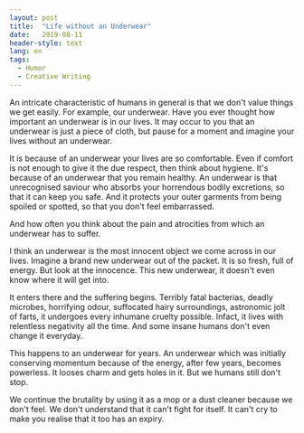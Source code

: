 ```yaml
---
layout: post
title:  "Life without an Underwear"
date:   2019-08-11
header-style: text
lang: en
tags:
  - Humor
  - Creative Writing
---
```

An intricate characteristic of humans in general is that we don't value things we get easily. For example, our underwear. Have you ever thought how important an underwear is in our lives. It may occur to you that an underwear is just a piece of cloth, but pause for a moment and imagine your lives without an underwear. 

It is because of an underwear your lives are so comfortable. Even if comfort is not enough to give it the due respect, then think about hygiene. It's because of an underwear that you remain healthy. An underwear is that unrecognised saviour who absorbs your horrendous bodily excretions, so that it can keep you safe. And it protects your outer garments from being spoiled or spotted, so that you don't feel embarrassed.

And how often you think about the pain and atrocities from which an underwear has to suffer. 

I think an underwear is the most innocent object we come across in our lives. Imagine a brand new underwear out of the packet. It is so fresh, full of energy. But look at the innocence. This new underwear, it doesn't even know where it will get into. 

It enters there and the suffering begins. Terribly fatal bacterias, deadly microbes, horrifying odour, suffocated hairy surroundings, astronomic jolt of farts, it undergoes every inhumane cruelty possible. Infact, it lives with relentless negativity all the time. And some insane humans don't even change it everyday.    

This happens to an underwear for years. An underwear which was initially conserving momentum because of the energy, after few years, becomes powerless. It looses charm and gets holes in it. But we humans still don't stop. 

We continue the brutality by using it as a mop or a dust cleaner because we don't feel. We don't understand that it can't fight for itself. It can't cry to make you realise that it too has an expiry.
